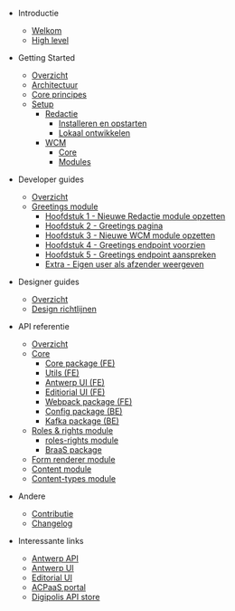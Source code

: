 <!-- docs/_sidebar.md -->
* Introductie
   * [Welkom](/README.md "GPubP Content - Welkom")
   * [High level](/content/gpubp.md "GPubP Content - High level")
  
* Getting Started
    * [Overzicht](/content/getting-started.md)
    * [Architectuur](/content/architecture/index.md "GPubP Content - Architectuur")
    * [Core principes](/content/core-principles.md "GPubP Content - Core principes")
    * [Setup](/content/setup/index.md "GPubP Content - Setup")
        * [Redactie](/content/setup/redactie/index.md "GPubP Content - Redactie setup")
            * [Installeren en opstarten](/content/setup/redactie/setup.md "GPubP Content - Redactie installeren en opstarten")
            * [Lokaal ontwikkelen](/content/setup/redactie/dev-setup.md "GPubP Content - Redactie lokaal opzetten")
        * [WCM](/content/setup/wcm/index.md "GPubP Content - WCM setup")
            * [Core](/content/setup/wcm/core.md "GPubP Content - WCM Core setup")
            * [Modules](/content/setup/wcm/modules.md "GPubP Content - WCM modules setup")

* Developer guides
    * [Overzicht](/content/developer-guides/index.md "GPubP Content - Developer guides")
    * [Greetings module](/content/developer-guides/greetings/index.md "GPubP Content - Hello world example")
        * [Hoofdstuk 1 - Nieuwe Redactie module opzetten](/content/developer-guides/greetings/step-1-redactie-module-setup "GPubP Content - Hello world example")
        * [Hoofdstuk 2 - Greetings pagina](/content/developer-guides/greetings/step-2-greetings-page.md "GPubP Content - Hello world example")
        * [Hoofdstuk 3 - Nieuwe WCM module opzetten](/content/developer-guides/greetings/step-3-wcm-module-setup.md "GPubP Content - Hello world example")
        * [Hoofdstuk 4 - Greetings endpoint voorzien](/content/developer-guides/greetings/step-4-greetings-endpoint.md "GPubP Content - Hello world example")
        * [Hoofdstuk 5 - Greetings endpoint aanspreken](/content/developer-guides/greetings/step-5-greetings-endpoint-access.md "GPubP Content - Hello world example")
        * [Extra - Eigen user als afzender weergeven](/content/developer-guides/greetings/extra-own-user-display.md "GPubP Content - Hello world example")

* Designer guides
    * [Overzicht](/README.md)
    * [Design richtlijnen](/README.md)

* API referentie
    * [Overzicht](/content/api-references.md "GPubP Content - API referentie")
    * [Core](/content/api-references.md "GPubP Content - API referentie")
        * [Core package (FE)](/content/api-references.md "GPubP Content - API referentie")
        * [Utils (FE)](/content/api-references.md "GPubP Content - API referentie")
        * [Antwerp UI (FE)](/content/api-references.md "GPubP Content - API referentie")
        * [Editiorial UI (FE)](/content/api-references.md "GPubP Content - API referentie")
        * [Webpack package (FE)](/content/api-references.md "GPubP Content - API referentie")
        * [Config package (BE)](/content/api-references.md "GPubP Content - API referentie")
        * [Kafka package (BE)](/content/api-references.md "GPubP Content - API referentie")
    * [Roles & rights module](/content/api-references.md "GPubP Content - API referentie")
        * [roles-rights module](/content/api-references.md "GPubP Content - API referentie")
        * [BraaS package](/content/api-references.md "GPubP Content - API referentie")
    * [Form renderer module](/content/api-references.md "GPubP Content - API referentie")
    * [Content module](/content/api-references.md "GPubP Content - API referentie")
    * [Content-types module](/content/api-references.md "GPubP Content - API referentie")

* Andere
    * [Contributie](/content/contributing.md "GPubP Content - Contributie")
    * [Changelog](/CHANGELOG.md "GPubP Content - Changelog")

* Interessante links
    * [Antwerp API <i class="fa-solid fa-arrow-up-right-from-square"></i>](https://antwerp-api.digipolis.be ':target="_blank"')
    * [Antwerp UI <i class="fa-solid fa-arrow-up-right-from-square"></i>](https://antwerp-ui.digipolis.be/home ':target="_blank"')
    * [Editorial UI <i class="fa-solid fa-arrow-up-right-from-square"></i>](https://github.com/digipolisantwerp/editorial-ui_react ':target="_blank"')
    * [ACPaaS portal <i class="fa-solid fa-arrow-up-right-from-square"></i>](https://acpaas.digipolis.be/nl/product/generiek-publicatie-platform ':target="_blank"')
    * [Digipolis API store <i class="fa-solid fa-arrow-up-right-from-square"></i>](https://api-store.antwerpen.be ':target="_blank"')
